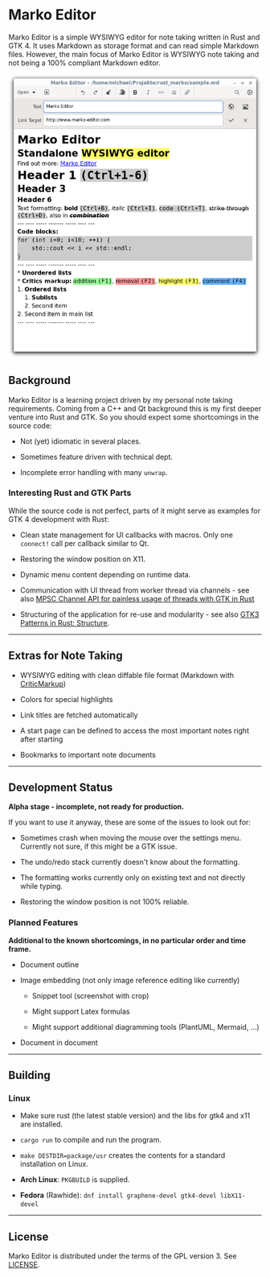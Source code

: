 # Marko Editor

Marko Editor is a simple WYSIWYG editor for note taking written in Rust and GTK 4. It uses Markdown as storage format and can read simple Markdown files. However, the main focus of Marko Editor is WYSIWYG note taking and not being a 100% compliant Markdown editor.

![Marko Editor in link edit mode screenshot](./doc/marko-editor-screenshot.png?raw=true "Marko Editor in link edit mode")

## Background

Marko Editor is a learning project driven by my personal note taking requirements. Coming from a C++ and Qt background this is my first deeper venture into Rust and GTK. So you should expect some shortcomings in the source code:

* Not (yet) idiomatic in several places.

* Sometimes feature driven with technical dept.

* Incomplete error handling with many ``unwrap``.

### Interesting Rust and GTK Parts

While the source code is not perfect, parts of it might serve as examples for GTK 4 development with Rust:

* Clean state management for UI callbacks with macros. Only one ``connect!`` call per callback similar to Qt.

* Restoring the window position on X11.

* Dynamic menu content depending on runtime data.

* Communication with UI thread from worker thread via channels - see also [MPSC Channel API for painless usage of threads with GTK in Rust](https://coaxion.net/blog/2019/02/mpsc-channel-api-for-painless-usage-of-threads-with-gtk-in-rust/)

* Structuring of the application for re-use and modularity - see also [GTK3 Patterns in Rust: Structure](https://blog.samwhited.com/2019/02/gtk3-patterns-in-rust-structure/).

--- ---- ----- ------- ----- ---- ---

## Extras for Note Taking

* WYSIWYG editing with clean diffable file format (Markdown with [CriticMarkup](http://criticmarkup.com/))

* Colors for special highlights

* Link titles are fetched automatically

* A start page can be defined to access the most important notes right after starting

* Bookmarks to important note documents

--- ---- ----- ------- ----- ---- ---

## Development Status

**Alpha stage - incomplete, not ready for production.**

If you want to use it anyway, these are some of the issues to look out for:

* Sometimes crash when moving the mouse over the settings menu. Currently not sure, if this might be a GTK issue.

* The undo/redo stack currently doesn't know about the formatting.

* The formatting works currently only on existing text and not directly while typing.

* Restoring the window position is not 100% reliable.

### Planned Features

**Additional to the known shortcomings, in no particular order and time frame.**

* Document outline

* Image embedding (not only image reference editing like currently)

    * Snippet tool (screenshot with crop)

    * Might support Latex formulas

    * Might support additional diagramming tools (PlantUML, Mermaid, ...)

* Document in document

--- ---- ----- ------- ----- ---- ---

## Building

### Linux

* Make sure rust (the latest stable version) and the libs for gtk4 and x11 are installed.

* ``cargo run`` to compile and run the program.

* ``make DESTDIR=package/usr`` creates the contents for a standard installation on Linux.

* **Arch Linux**: ``PKGBUILD`` is supplied.

* **Fedora** (Rawhide): ``dnf install graphene-devel gtk4-devel libX11-devel``

--- ---- ----- ------- ----- ---- ---

## License

Marko Editor is distributed under the terms of the GPL version 3. See [LICENSE](LICENSE).

